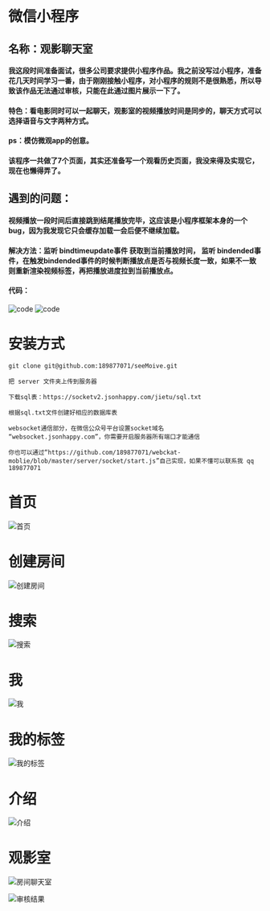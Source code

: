 # 微信小程序
## 名称：观影聊天室

#### 我这段时间准备面试，很多公司要求提供小程序作品。我之前没写过小程序，准备花几天时间学习一番，由于刚刚接触小程序，对小程序的规则不是很熟悉，所以导致该作品无法通过审核，只能在此通过图片展示一下了。

#### 特色：看电影同时可以一起聊天，观影室的视频播放时间是同步的，聊天方式可以选择语音与文字两种方式。

#### ps：模仿微观app的创意。

#### 该程序一共做了7个页面，其实还准备写一个观看历史页面，我没来得及实现它，现在也懒得弄了。

## 遇到的问题：
#### 视频播放一段时间后直接跳到结尾播放完毕，这应该是小程序框架本身的一个bug，因为我发现它只会缓存加载一会后便不继续加载。
#### 解决方法：监听 bindtimeupdate事件 获取到当前播放时间， 监听 bindended事件，在触发bindended事件的时候判断播放点是否与视频长度一致，如果不一致则重新渲染视频标签，再把播放进度拉到当前播放点。
#### 代码：
![code](https://socketv2.jsonhappy.com/jietu/code1.jpg "code")
![code](https://socketv2.jsonhappy.com/jietu/code2.jpg "code")


# 安装方式

`git clone git@github.com:189877071/seeMoive.git`

`把 server 文件夹上传到服务器`

`下载sql表：https://socketv2.jsonhappy.com/jietu/sql.txt`

`根据sql.txt文件创建好相应的数据库表`

`websocket通信部分，在微信公众号平台设置socket域名 “websocket.jsonhappy.com”，你需要开启服务器所有端口才能通信`

`你也可以通过“https://github.com/189877071/webckat-moblie/blob/master/server/socket/start.js”自己实现，如果不懂可以联系我 qq 189877071`

# 首页

![首页](https://socketv2.jsonhappy.com/jietu/index.jpg "首页")

# 创建房间
![创建房间](https://socketv2.jsonhappy.com/jietu/create.jpg "创建房间")

# 搜索

![搜索](https://socketv2.jsonhappy.com/jietu/search.jpg "搜索")

# 我

![我](https://socketv2.jsonhappy.com/jietu/mi.jpg "我")


# 我的标签

![我的标签](https://socketv2.jsonhappy.com/jietu/label.jpg "我的标签")

# 介绍

![介绍](https://socketv2.jsonhappy.com/jietu/js.jpg "介绍")

# 观影室

![房间聊天室](https://socketv2.jsonhappy.com/jietu/home.jpg "房间聊天室")

![审核结果](https://socketv2.jsonhappy.com/jietu/tz.jpg "审核结果")